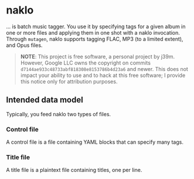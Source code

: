 # naklo

... is batch music tagger. You use it by specifying tags for a given
album in one or more files and applying them in one shot with a naklo
invocation. Through `mutagen`, naklo supports tagging FLAC, MP3 (to a
limited extent), and Opus files.

> **NOTE**: This project is free software, a personal project by j39m.
> However, Google LLC owns the copyright on commits
> `d7144ae933c48733abf818308e8153786b4d23a6` and newer. This does not
> impact your ability to use and to hack at this free software; I
> provide this notice only for attribution purposes.

## Intended data model

Typically, you feed naklo two types of files.

### Control file

A control file is a file containing YAML blocks that can specify many tags.

### Title file

A title file is a plaintext file containing titles, one per line.
